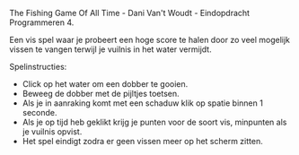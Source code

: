 
The Fishing Game Of All Time - Dani Van't Woudt - Eindopdracht Programmeren 4.

Een vis spel waar je probeert een hoge score te halen door zo veel mogelijk vissen te vangen terwijl je vuilnis in het water vermijdt.

Spelinstructies:

- Click op het water om een dobber te gooien.
- Beweeg de dobber met de pijltjes toetsen.
- Als je in aanraking komt met een schaduw klik op spatie binnen 1 seconde.
- Als je op tijd heb geklikt krijg je punten voor de soort vis, minpunten als je vuilnis opvist.
- Het spel eindigt zodra er geen vissen meer op het scherm zitten.



